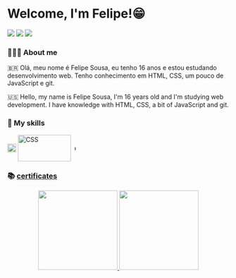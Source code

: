 # Welcome, I'm Felipe!😁
<a href="https://www.github.com/ulipese"><img src="https://img.shields.io/badge/GitHub-100000?style=for-the-badge&logo=github&logoColor=white" target="_blank"></a>
<a href="mailto:felipe.sousa4030@gmail.com"><img src="https://img.shields.io/badge/Gmail-D14836?style=for-the-badge&logo=gmail&logoColor=white" target="_blank"></a>
<a href="https://www.linkedin.com/in/felipe-sousa-0311491b3/" target="blank"><img src="https://img.shields.io/badge/-LinkedIn-%230077B5?style=for-the-badge&logo=linkedin&logoColor=white" target="blank"></a> 

### 🧑🏽‍💻 About me
<p>
🇧🇷 Olá, meu nome é Felipe Sousa, eu tenho 16 anos e estou estudando desenvolvimento web. Tenho conhecimento em HTML, CSS, um pouco de JavaScript e git.

🇺🇸 Hello, my name is Felipe Sousa, I'm 16 years old and I'm studying web development. I have knowledge with HTML, CSS, a bit of JavaScript and git.
</p>

### 🧠 My skills

<p>
<img align="center" src="https://img.shields.io/badge/HTML5-E34F26?style=for-the-badge&logo=html5&logoColor=white" alt="HTML5" height="20em" width="20em" />
<img align="center" src="https://img.shields.io/badge/CSS3-1572B6?style=for-the-badge&logo=css3&logoColor=white" alt="CSS" height="60em" width="120em" />
<img align="center" src="https://img.shields.io/badge/JavaScript-323330?style=for-the-badge&logo=javascript&logoColor=F7DF1E" alt="JavaScript" height="10em" width="10em" />
<!--
<img align="center" src="https://img.shields.io/badge/Sass-CC6699?style=for-the-badge&logo=sass&logoColor=white" alt="Sass" height="75" width="75" />
<img align="center" src="https://img.shields.io/badge/React-20232A?style=for-the-badge&logo=react&logoColor=61DAFB" alt="React" height="75" width="75" />
<img align="center" src="https://img.shields.io/badge/Redux-593D88?style=for-the-badge&logo=redux&logoColor=white" alt="Redux" height="75" width="75" />
<img align="center" src="https://img.shields.io/badge/styled--components-DB7093?style=for-the-badge&logo=styled-components&logoColor=white" alt="Styled Components" 
height="75" width="75" />
-->
<!--<img align="center" src="" alt="FIGMA" height="75" width="75" />-->
</p>

### 📚 [certificates](https://drive.google.com/)

<div align="center">
  <a href="https://github.com/ulipese">
  <img height="180em" src="https://github-readme-stats.vercel.app/api?username=ulipese&show_icons=true&theme=dracula&include_all_commits=true&count_private=true" />
  <img height="180em" src="https://github-readme-stats.vercel.app/api/top-langs/?username=ulipese&layout=compact&langs_count=7&theme=dracula" />
</div>




